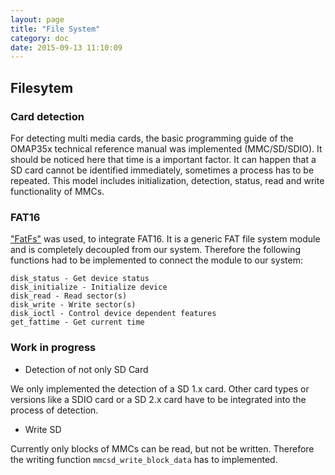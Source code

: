 ```yaml
---
layout: page
title: "File System"
category: doc
date: 2015-09-13 11:10:09
---
```


## Filesytem

### Card detection
For detecting multi media cards, the basic programming guide of the OMAP35x technical reference manual was implemented (MMC/SD/SDIO). It should be noticed here that time is a important factor. It can happen that a SD card cannot be identified immediately, sometimes a process has to be repeated. This model includes initialization, detection, status, read and write functionality of MMCs.

### FAT16
["FatFs"](http://elm-chan.org/fsw/ff/00index_e.html) was used, to integrate FAT16. It is a generic FAT file system module and is completely decoupled from our system. Therefore the following functions had to be implemented to connect the module to our system:

```
disk_status - Get device status
disk_initialize - Initialize device
disk_read - Read sector(s)
disk_write - Write sector(s)
disk_ioctl - Control device dependent features
get_fattime - Get current time
```

### Work in progress

+ Detection of not only SD Card

We only implemented the detection of a SD 1.x card. Other card types or versions like a SDIO card or a SD 2.x card have to be integrated into the process of detection. 

+ Write SD

Currently only blocks of MMCs can be read, but not be written. Therefore the writing function `mmcsd_write_block_data` has to implemented.


